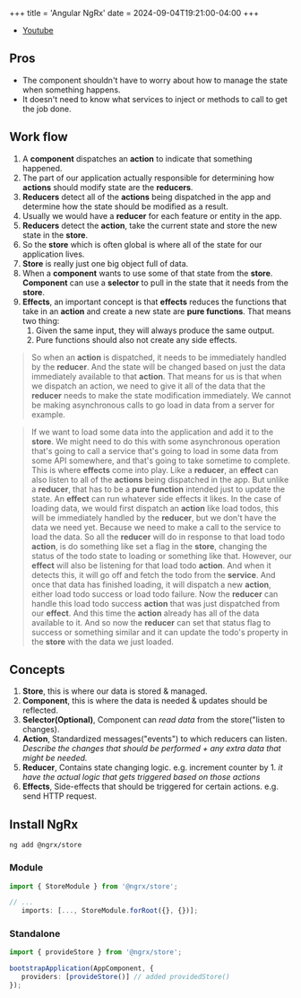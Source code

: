 +++
title = 'Angular NgRx'
date = 2024-09-04T19:21:00-04:00
+++


- [Youtube](https://www.youtube.com/watch?v=kx0VTgTtSBg)

## Pros
- The component shouldn't have to worry about how to manage the state when something happens.
- It doesn't need to know what services to inject or methods to call to get the job done.


## Work flow
1. A **component** dispatches an **action** to indicate that something happened.
2. The part of our application actually responsible for determining how **actions** should modify state are the **reducers**.
3. **Reducers** detect all of the **actions** being dispatched in the app and determine how the state should be modified as a result.
4. Usually we would have a **reducer** for each feature or entity in the app.
5. **Reducers** detect the **action**, take the current state and store the new state in the **store**.
6. So the **store** which is often global is where all of the state for our application lives.
7. **Store** is really just one big object full of data.
8. When a **component** wants to use some of that state from the **store**. **Component** can use a **selector** to pull in the state that it needs from the **store**.
9. **Effects**, an important concept is that **effects** reduces the functions that take in an **action** and create a new state are **pure functions**. That means two thing:
   1. Given the same input, they will always produce the same output.
   2. Pure functions should also not create any side effects.

> So when an **action** is dispatched, it needs to be immediately handled by the **reducer**. 
> And the state will be changed based on just the data immediately available to that **action**.
> That means for us is that when we dispatch an action, we need to give it all of the data that the **reducer** needs to make the state modification immediately.
> We cannot be making asynchronous calls to go load in data from a server for example.

> If we want to load some data into the application and add it to the **store**.
> We might need to do this with some asynchronous operation that's going to call a service that's going to load in some data from some API somewhere, and that's going to take sometime to complete. This is where **effects** come into play.
> Like a **reducer**, an **effect** can also listen to all of the **actions** being dispatched in the app.
> But unlike a **reducer**, that has to be a **pure function** intended just to update the state. 
> An **effect** can run whatever side effects it likes. 
> In the case of loading data, we would first dispatch an **action** like load todos, this will be immediately handled by the **reducer**, but we don't have the data we need yet. Because we need to make a call to the service to load the data.
> So all the **reducer** will do in response to that load todo **action**, is do something like set a flag in the **store**, changing the status of the todo state to loading or something like that.
> However, our **effect** will also be listening for that load todo **action**.
> And when it detects this, it will go off and fetch the todo from the **service**.
> And once that data has finished loading, it will dispatch a new **action**, either load todo success or load todo failure.
> Now the **reducer** can handle this load todo success **action** that was just dispatched from our **effect**.
> And this time the **action** already has all of the data available to it.
> And so now the **reducer** can set that status flag to success or something similar and it can update the todo's property in the **store** with the data we just loaded.


## Concepts
1. **Store**, this is where our data is stored & managed.
2. **Component**, this is where the data is needed & updates should be reflected.
3. **Selector(Optional)**, Component can _read data_ from the store("listen to changes).
4. **Action**, Standardized messages("events") to which reducers can listen. *Describe the changes that should be performed + any extra data that might be needed.*
5. **Reducer**, Contains state changing logic. e.g. increment counter by 1. *it have the actual logic that gets triggered based on those actions*
6. **Effects**, Side-effects that should be triggered for certain actions. e.g. send HTTP request.

## Install NgRx
`ng add @ngrx/store`

### Module
```ts {filename="app.module.ts"}
import { StoreModule } from '@ngrx/store';

// ...
   imports: [..., StoreModule.forRoot({}, {})];
```

### Standalone
```ts {filename="main.ts"}
import { provideStore } from '@ngrx/store';

bootstrapApplication(AppComponent, {
   providers: [provideStore()] // added providedStore()
});
```

